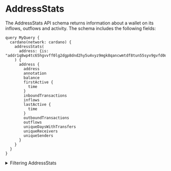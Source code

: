 # AddressStats

The AddressStats API schema returns information about a wallet on its inflows, outflows and activity. The schema includes the following fields:


```
query MyQuery {
  cardano(network: cardano) {
    addressStats(
      address: {is: "addr1q8wp4tc65hgvvff0lg2dgp8dnd2hy5u4vyz9mgk8qancwmtdf8tun55syv9gvfd0dgdhx02vlyg6dp56up92a5l9qxhs9nhrfy"}
    ) {
      address {
        address
        annotation
        balance
        firstActive {
          time
        }
        inboundTransactions
        inflows
        lastActive {
          time
        }
        outboundTransactions
        outflows
        uniqueDaysWithTransfers
        uniqueReceivers
        uniqueSenders
      }
    }
  }
}
```
<details>
<summary>Filtering AddressStats</summary>

`address`
The address of the wallet

`options`
Additional options for the query, such as sorting and pagination.

</details>
